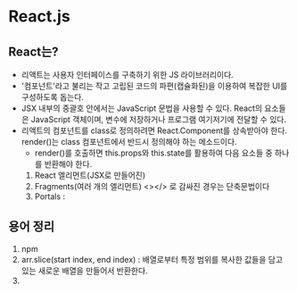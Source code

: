 # React.js

## React는?

* 리액트는 사용자 인터페이스를 구축하기 위한 JS 라이브러리이다. 
* '컴포넌트'라고 불리는 작고 고립된 코드의 파편(캡슐화된)을 이용하여 복잡한 UI를 구성하도록 돕는다. 
* JSX 내부의 중괄호 안에서는 JavaScript 문법을 사용할 수 있다. React의 요소들은 JavaScript 객체이며, 변수에 저장하거나 프로그램 여기저기에 전달할 수 있다.
* 리액트의 컴포넌트를 class로 정의하려면 React.Component를 상속받아야 한다. render()는 class 컴포넌트에서 반드시 정의해야 하는 메소드이다. 
  * render()를 호출하면 this.props와 this.state를 활용하여 다음 요소들 중 하나를 반환해야 한다.
  1. React 엘리먼트(JSX로 만들어진)
  2. Fragments(여러 개의 엘리먼트) <></> 로 감싸진 경우는 단축문법이다
  3. Portals : 




## 용어 정리

1. npm
2. arr.slice(start index, end index) : 배열로부터 특정 범위를 복사한 값들을 담고 있는 새로운 배열을 만들어서 반환한다.
3. 
